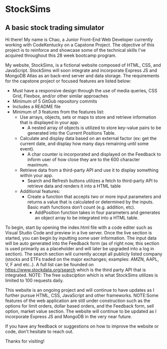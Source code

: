 # StockSims
## A basic stock trading simulator 
Hi there! My name is Chao, a Junior Front-End Web Developer currently working with CodeKentucky on a Capstone Project. The objective of this project is to reinforce and showcase some of the technical skills I've acquired throughout this 28 week bootcamp program. 

My website, StockSims, is a fictional website composed of HTML, CSS, and JavaScript. StockSims will soon integrate and incorporate Express JS and MongoDB Atlas as an back-end server and data storage. The requirements for the capstone project or focused features are listed below:

- Must have a responsive design through the use of media queries, CSS Grid, Flexbox, and/or other similar approaches
- Minimum of 5 GitGub repository commits
- Includes a README file
- Minimum of 3 features from the features list:
  - Use arrays, objects, sets or maps to store and retrieve information that is displayed in your app.
    - A nested array of objects is utilized to store key-value pairs to be generated into the Current Positions Table.
  - Calculate and display data based on an external factor (ex: get the current date, and display how many days remaining until some event).
    - A char counter is incorporated  and displayed on the Feedback to inform user of how close they are to the 600 character maximum. 
  - Retrieve data from a third-party API and use it to display something within your app.
    - Search and Refresh buttons utilizes a fetch to third-party API to retrieve data and renders it into a HTML table
  - Additional features:
    - Create a function that accepts two or more input parameters and returns a value that is calculated or determined by the inputs.  Basic math functions don’t count (e.g. addition, etc).
        - AddPosition function takes in four parameters and generates an object array to be integrated into a HTML table.

To begin, start by opening the index.html file with a code editer such as Visual Studio Code and preview in a live server. Once the live section is started, you can begin by inputting some user information. The input data will be auto generated into the Feedback form (as of right now, this section is used primarily as a placeholder and will later be upgraded into a log in section). The search section will currently accept all publicly listed company (stocks and ETFs traded on the major exchanges; examples: AMZN, AAPL, V, F and etc..). A full list can be founded on https://www.stockdata.org/search which is the third party API that is integrated. NOTE: The free subsciption which is what StockSims utilizes is limited to 100 requests daily. 

This website is an ongoing project and will continue to have updates as I further pursue HTML, CSS, JavaScript and other frameworks. NOTE:Some features of the web application are still under construction such as the options for limit orders, dollar based orders, and the Feedback form, sell option, market value section. The website will continue to be updated as I incorporate Express JS and MongoDB in the very near future. 

If you have any feedback or suggestions on how to improve the website or code, don't hesitate to reach out.

Thanks for visiting!
